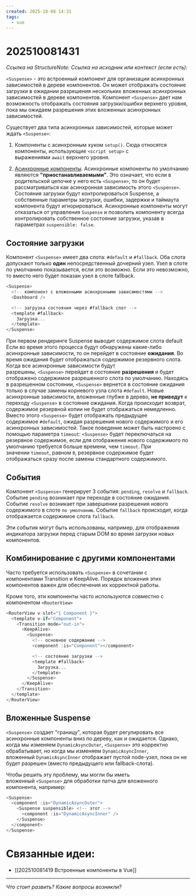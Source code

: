 ```yaml
---
created: 2025-10-08 14:31
tags:
  - vue
---
```

# 202510081431
*Ссылка на StructureNote:*
*Ссылка на исходник или контекст (если есть):* 

`<Suspense>` - это встроенный компонент для организации асинхронных зависимостей в дереве компонентов. Он может отображать состояние загрузки в ожидании разрешения нескольких вложенных асинхронных зависимостей в дереве компонентов.
Компонент `<Suspense>` дает нам возможность отображать состояния загрузки/ошибки верхнего уровня, пока мы ожидаем разрешения этих вложенных асинхронных зависимостей.

Существует два типа асинхронных зависимостей, которые может ждать `<Suspense>`:

1. Компоненты с асинхронным хуком `setup()`. Сюда относятся компоненты, использующие `<script setup>` с выражениями `await` верхнего уровня.
    
2. [Асинхронные компоненты](https://ru.vuejs.org/guide/components/async.html).
Асинхронные компоненты по умолчанию являются **"приостанавливаемыми"**. Это означает, что если в родительской цепочке у него есть `<Suspense>`, то он будет рассматриваться как асинхронная зависимость этого `<Suspense>`. Состояния загрузки будут контролироваться Suspense, а собственные параметры загрузки, ошибки, задержки и таймаута компонента будут игнорироваться.
Асинхронные компоненты могут отказаться от управления `Suspense` и позволить компоненту всегда контролировать собственное состояние загрузки, указав в параметрах `suspensible: false`.

## Состояние загрузки[​](https://ru.vuejs.org/guide/built-ins/suspense.html#loading-state)

Компонент `<Suspense>` имеет два слота: `#default` и `#fallback`. Оба слота допускают только **один** непосредственный дочерний узел. Узел в слоте по умолчанию показывается, если это возможно. Если это невозможно, то вместо него будет показан узел в слоте fallback.
```js
<Suspense>
  <!-- компонент с вложенными асинхронными зависимостями -->
  <Dashboard />

  <!-- загрузка состояния через #fallback слот -->
  <template #fallback>
    Загрузка...
  </template>
</Suspense>
```
При первом рендеринге Suspense выводит содержимое слота default
Если во время этого процесса будут обнаружены какие-либо асинхронные зависимости, то он перейдет в состояние **ожидания**. Во время ожидания будет отображаться содержимое резервного слота. Когда все асинхронные зависимости будут разрешены, `<Suspense>` перейдет в состояние **разрешения** и будет отображено содержимое разрешенного слота по умолчанию.
Находясь в разрешенном состоянии, `<Suspense>` вернется в состояние ожидания только в случае замены корневого узла слота `#default`. Новые асинхронные зависимости, вложенные глубже в дерево, **не приведут** к переходу `<Suspense>` в состояние ожидания.
Когда происходит возврат, содержимое резервной копии не будет отображаться немедленно. Вместо этого `<Suspense>` будет отображать предыдущее содержимое `#default`, ожидая разрешения нового содержимого и его асинхронных зависимостей. Такое поведение может быть настроено с помощью параметра `timeout`: `<Suspense>` будет переключаться на резервное содержимое, если для отображения нового содержимого по умолчанию требуется больше времени, чем `timeout`. При значении `timeout`, равном `0`, резервное содержимое будет отображаться сразу после замены стандартного содержимого.
## События[​](https://ru.vuejs.org/guide/built-ins/suspense.html#events)

Компонент `<Suspense>` генерирует 3 события: `pending`, `resolve` и `fallback`. Событие `pending` возникает при переходе в состояние ожидания. Событие `resolve` возникает при завершении разрешения нового содержимого в слоте `по умолчанию`. Событие `fallback` происходит, когда отображается содержимое слота `fallback`.

Эти события могут быть использованы, например, для отображения индикатора загрузки перед старым DOM во время загрузки новых компонентов.
## Комбинирование с другими компонентами
Часто требуется использовать `<Suspense>` в сочетании с компонентами Transition и KeepAlive. Порядок вложения этих компонентов важен для обеспечения их корректной работы.

Кроме того, эти компоненты часто используются совместно с компонентом `<RouterView>` 
```js
<RouterView v-slot="{ Component }">
  <template v-if="Component">
    <Transition mode="out-in">
      <KeepAlive>
        <Suspense>
          <!-- основное содержание -->
          <component :is="Component"></component>

          <!-- состояние загрузки -->
          <template #fallback>
            Загрузка...
          </template>
        </Suspense>
      </KeepAlive>
    </Transition>
  </template>
</RouterView>
```
## Вложенные Suspense
`<Suspense>` создает "границу", которая будет регулировать все асинхронные компоненты вниз по дереву, как и ожидается. Однако, когда мы изменяем `DynamicAsyncOuter`, `<Suspense>` это корректно обрабатывает, но когда мы изменяем `DynamicAsyncInner`, вложенный `DynamicAsyncInner` отображает пустой node-узел, пока он не будет разрешен (вместо предыдущего или fallback-слота).

Чтобы решить эту проблему, мы могли бы иметь вложенный `<Suspense>` для обработки патча для вложенного компонента, например:
```js
<Suspense>
  <component :is="DynamicAsyncOuter">
    <Suspense suspensible> <!-- этот -->
      <component :is="DynamicAsyncInner" />
    </Suspense>
  </component>
</Suspense>
```
# Связанные идеи:
* [[202510081419 Встроенные компоненты в  Vue]]
---

*Что стоит развить? Какие вопросы возникли?*